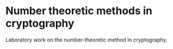 # Number theoretic methods in cryptography
Laboratory work on the number-theoretic method in cryptography.

